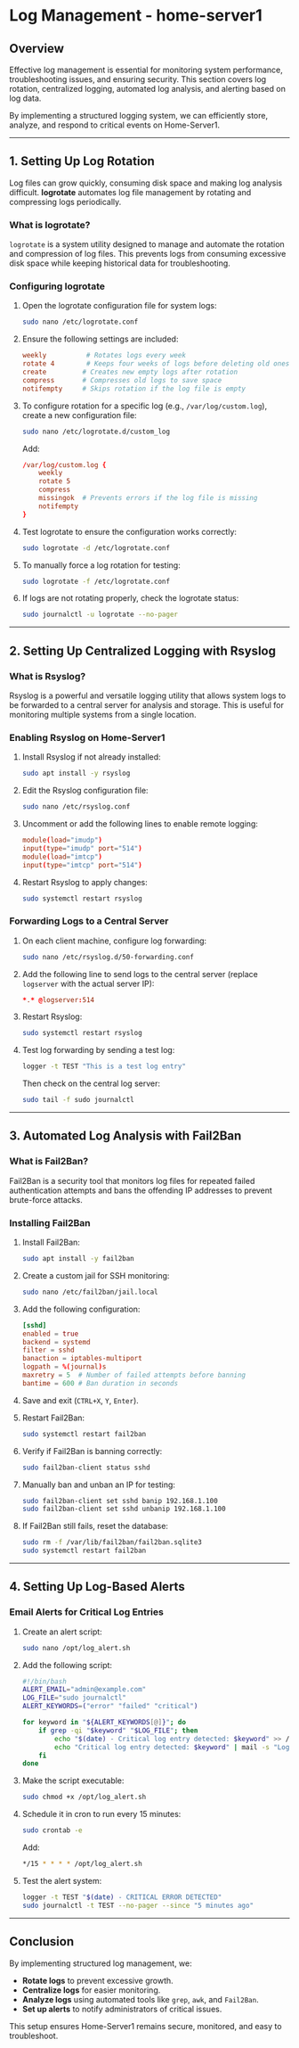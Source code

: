 
# Log Management - home-server1

## Overview

Effective log management is essential for monitoring system performance, troubleshooting issues, and ensuring security. This section covers log rotation, centralized logging, automated log analysis, and alerting based on log data.

By implementing a structured logging system, we can efficiently store, analyze, and respond to critical events on Home-Server1.

---

## 1. Setting Up Log Rotation

Log files can grow quickly, consuming disk space and making log analysis difficult. **logrotate** automates log file management by rotating and compressing logs periodically.

### **What is logrotate?**

`logrotate` is a system utility designed to manage and automate the rotation and compression of log files. This prevents logs from consuming excessive disk space while keeping historical data for troubleshooting.

### **Configuring logrotate**

1. Open the logrotate configuration file for system logs:

   ```bash
   sudo nano /etc/logrotate.conf
   ```

2. Ensure the following settings are included:

   ```conf
   weekly          # Rotates logs every week
   rotate 4        # Keeps four weeks of logs before deleting old ones
   create         # Creates new empty logs after rotation
   compress       # Compresses old logs to save space
   notifempty     # Skips rotation if the log file is empty
   ```

3. To configure rotation for a specific log (e.g., `/var/log/custom.log`), create a new configuration file:

   ```bash
   sudo nano /etc/logrotate.d/custom_log
   ```

   Add:

   ```conf
   /var/log/custom.log {
       weekly
       rotate 5
       compress
       missingok  # Prevents errors if the log file is missing
       notifempty
   }
   ```

4. Test logrotate to ensure the configuration works correctly:

   ```bash
   sudo logrotate -d /etc/logrotate.conf
   ```

5. To manually force a log rotation for testing:
   ```bash
   sudo logrotate -f /etc/logrotate.conf
   ```

6. If logs are not rotating properly, check the logrotate status:
   ```bash
   sudo journalctl -u logrotate --no-pager
   ```

---

## 2. Setting Up Centralized Logging with Rsyslog

### **What is Rsyslog?**

Rsyslog is a powerful and versatile logging utility that allows system logs to be forwarded to a central server for analysis and storage. This is useful for monitoring multiple systems from a single location.

### **Enabling Rsyslog on Home-Server1**

1. Install Rsyslog if not already installed:

   ```bash
   sudo apt install -y rsyslog
   ```

2. Edit the Rsyslog configuration file:

   ```bash
   sudo nano /etc/rsyslog.conf
   ```

3. Uncomment or add the following lines to enable remote logging:

   ```conf
   module(load="imudp")
   input(type="imudp" port="514")
   module(load="imtcp")
   input(type="imtcp" port="514")
   ```

4. Restart Rsyslog to apply changes:

   ```bash
   sudo systemctl restart rsyslog
   ```

### **Forwarding Logs to a Central Server**

1. On each client machine, configure log forwarding:

   ```bash
   sudo nano /etc/rsyslog.d/50-forwarding.conf
   ```

2. Add the following line to send logs to the central server (replace `logserver` with the actual server IP):

   ```conf
   *.* @logserver:514
   ```

3. Restart Rsyslog:

   ```bash
   sudo systemctl restart rsyslog
   ```

4. Test log forwarding by sending a test log:
   ```bash
   logger -t TEST "This is a test log entry"
   ```
   Then check on the central log server:
   ```bash
   sudo tail -f sudo journalctl
   ```

---

## 3. Automated Log Analysis with Fail2Ban

### **What is Fail2Ban?**

Fail2Ban is a security tool that monitors log files for repeated failed authentication attempts and bans the offending IP addresses to prevent brute-force attacks.

### **Installing Fail2Ban**

1. Install Fail2Ban:

   ```bash
   sudo apt install -y fail2ban
   ```

2. Create a custom jail for SSH monitoring:

   ```bash
   sudo nano /etc/fail2ban/jail.local
   ```

3. Add the following configuration:

   ```conf
   [sshd]
   enabled = true
   backend = systemd
   filter = sshd
   banaction = iptables-multiport
   logpath = %(journal)s
   maxretry = 5  # Number of failed attempts before banning
   bantime = 600 # Ban duration in seconds
   ```

4. Save and exit (`CTRL+X`, `Y`, `Enter`).

5. Restart Fail2Ban:

   ```bash
   sudo systemctl restart fail2ban
   ```

6. Verify if Fail2Ban is banning correctly:
   ```bash
   sudo fail2ban-client status sshd
   ```

7. Manually ban and unban an IP for testing:
   ```bash
   sudo fail2ban-client set sshd banip 192.168.1.100
   sudo fail2ban-client set sshd unbanip 192.168.1.100
   ```

8. If Fail2Ban still fails, reset the database:
   ```bash
   sudo rm -f /var/lib/fail2ban/fail2ban.sqlite3
   sudo systemctl restart fail2ban
   ```

---

## 4. Setting Up Log-Based Alerts

### **Email Alerts for Critical Log Entries**

1. Create an alert script:

   ```bash
   sudo nano /opt/log_alert.sh
   ```

2. Add the following script:

   ```bash
   #!/bin/bash
   ALERT_EMAIL="admin@example.com"
   LOG_FILE="sudo journalctl"
   ALERT_KEYWORDS=("error" "failed" "critical")

   for keyword in "${ALERT_KEYWORDS[@]}"; do
       if grep -qi "$keyword" "$LOG_FILE"; then
           echo "$(date) - Critical log entry detected: $keyword" >> /var/log/alert.log
           echo "Critical log entry detected: $keyword" | mail -s "Log Alert - Home-Server1" "$ALERT_EMAIL"
       fi
   done
   ```

3. Make the script executable:
   ```bash
   sudo chmod +x /opt/log_alert.sh
   ```

4. Schedule it in cron to run every 15 minutes:
   ```bash
   sudo crontab -e
   ```
   Add:
   ```bash
   */15 * * * * /opt/log_alert.sh
   ```

5. Test the alert system:
   ```bash
   logger -t TEST "$(date) - CRITICAL ERROR DETECTED"
   sudo journalctl -t TEST --no-pager --since "5 minutes ago"
   ```

---

## Conclusion

By implementing structured log management, we:

- **Rotate logs** to prevent excessive growth.
- **Centralize logs** for easier monitoring.
- **Analyze logs** using automated tools like `grep`, `awk`, and `Fail2Ban`.
- **Set up alerts** to notify administrators of critical issues.

This setup ensures Home-Server1 remains secure, monitored, and easy to troubleshoot.
